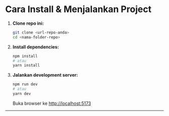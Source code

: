 # Cara Install & Menjalankan Project

1. **Clone repo ini:**

   ```bash
   git clone <url-repo-anda>
   cd <nama-folder-repo>
   ```

2. **Install dependencies:**

   ```bash
   npm install
   # atau
   yarn install
   ```

3. **Jalankan development server:**

   ```bash
   npm run dev
   # atau
   yarn dev
   ```

   Buka browser ke [http://localhost:5173](http://localhost:5173)

---
